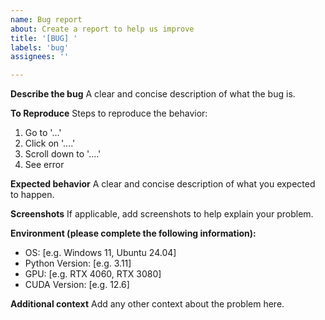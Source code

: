 ```yaml
---
name: Bug report
about: Create a report to help us improve
title: '[BUG] '
labels: 'bug'
assignees: ''

---
```


**Describe the bug**
A clear and concise description of what the bug is.

**To Reproduce**
Steps to reproduce the behavior:
1. Go to '...'
2. Click on '....'
3. Scroll down to '....'
4. See error

**Expected behavior**
A clear and concise description of what you expected to happen.

**Screenshots**
If applicable, add screenshots to help explain your problem.

**Environment (please complete the following information):**
 - OS: [e.g. Windows 11, Ubuntu 24.04]
 - Python Version: [e.g. 3.11]
 - GPU: [e.g. RTX 4060, RTX 3080]
 - CUDA Version: [e.g. 12.6]

**Additional context**
Add any other context about the problem here.
